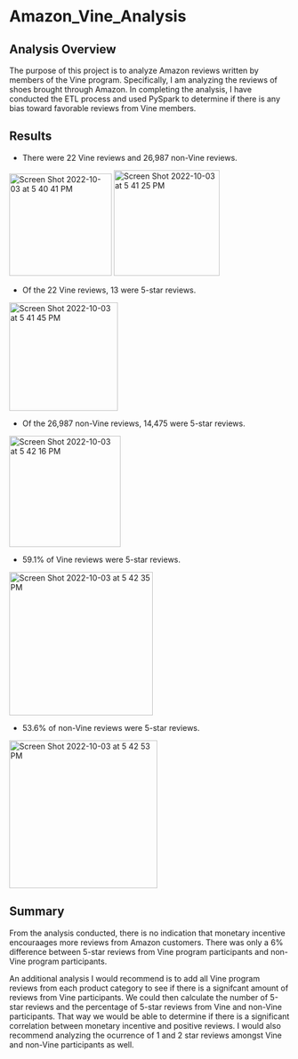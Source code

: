 # Amazon_Vine_Analysis

## Analysis Overview
The purpose of this project is to analyze Amazon reviews written by members of the Vine program. Specifically, I am analyzing the reviews of shoes brought through Amazon. In completing the analysis, I have conducted the ETL process and used PySpark to determine if there is any bias toward favorable reviews from Vine members.

## Results
- There were 22 Vine reviews and 26,987 non-Vine reviews.

<img width="184" alt="Screen Shot 2022-10-03 at 5 40 41 PM" src="https://user-images.githubusercontent.com/107032720/193698939-09e65852-d830-422d-906a-45e9dbed6812.png">
<img width="190" alt="Screen Shot 2022-10-03 at 5 41 25 PM" src="https://user-images.githubusercontent.com/107032720/193698993-f5b161e7-24e0-41d9-aba1-f4d02b6e37ff.png">

- Of the 22 Vine reviews, 13 were 5-star reviews.

<img width="195" alt="Screen Shot 2022-10-03 at 5 41 45 PM" src="https://user-images.githubusercontent.com/107032720/193699058-165925d3-04e0-4aa8-848e-067eb318ad6b.png">

- Of the 26,987 non-Vine reviews, 14,475 were 5-star reviews.

<img width="200" alt="Screen Shot 2022-10-03 at 5 42 16 PM" src="https://user-images.githubusercontent.com/107032720/193699192-b3c5db4c-8112-4b9f-a876-c3490bdefe51.png">

- 59.1% of Vine reviews were 5-star reviews.

<img width="258" alt="Screen Shot 2022-10-03 at 5 42 35 PM" src="https://user-images.githubusercontent.com/107032720/193699199-9f6c6acf-cd2f-4775-b38f-8cb474567eb9.png">

- 53.6% of non-Vine reviews were 5-star reviews.

<img width="266" alt="Screen Shot 2022-10-03 at 5 42 53 PM" src="https://user-images.githubusercontent.com/107032720/193699214-77040273-5557-4b14-82ed-d9914a20460b.png">

## Summary
From the analysis conducted, there is no indication that monetary incentive encouraages more reviews from Amazon customers. There was only a 6% difference between 5-star reviews from Vine program participants and non-Vine program participants.

An additional analysis I would recommend is to add all Vine program reviews from each product category to see if there is a signifcant amount of reviews from Vine participants. We could then calculate the number of 5-star reviews and the percentage of 5-star reviews from Vine and non-Vine participants. That way we would be able to determine if there is a significant correlation between monetary incentive and positive reviews. I would also recommend analyzing the ocurrence of 1 and 2 star reviews amongst Vine and non-Vine participants as well.
